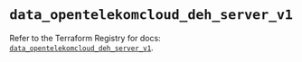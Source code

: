 # `data_opentelekomcloud_deh_server_v1`

Refer to the Terraform Registry for docs: [`data_opentelekomcloud_deh_server_v1`](https://registry.terraform.io/providers/opentelekomcloud/opentelekomcloud/1.36.51/docs/data-sources/deh_server_v1).
